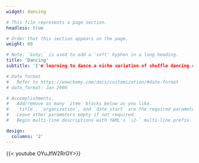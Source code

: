 ```yaml
---
widget: dancing

# This file represents a page section.
headless: true

# Order that this section appears on the page.
weight: 60

# Note: `&shy;` is used to add a 'soft' hyphen in a long heading.
title: 'Dancing'
subtitle: 'I'm learning to dance a niche variation of shuffle dancing called neo swing. I am also the founding President of my uni's Shuffle Dancing Club. I post my best videos in this site.'

# Date format
#   Refer to https://wowchemy.com/docs/customization/#date-format
# date_format: Jan 2006

# Accomplishments.
#   Add/remove as many `item` blocks below as you like.
#   `title`, `organization`, and `date_start` are the required parameters.
#   Leave other parameters empty if not required.
#   Begin multi-line descriptions with YAML's `|2-` multi-line prefix.

design:
  columns: '2'
---
```

{{< youtube OYuJfW2RrGY>}}
